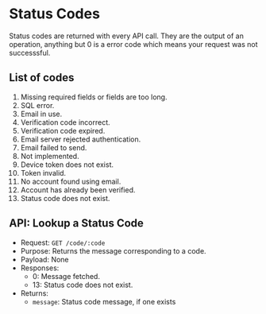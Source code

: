 # Status Codes
Status codes are returned with every API call. They are the output of an operation, anything but 0 is a error code which means your request was not successsful.

## List of codes
1. Missing required fields or fields are too long.
2. SQL error.
3. Email in use.
4. Verification code incorrect.
5. Verification code expired.
6. Email server rejected authentication.
7. Email failed to send.
8. Not implemented.
9. Device token does not exist.
10. Token invalid.
11. No account found using email.
12. Account has already been verified.
13. Status code does not exist.

## API: Lookup a Status Code
- Request: `GET /code/:code`
- Purpose: Returns the message corresponding to a code.
- Payload: None
- Responses:
  - 0: Message fetched.
  - 13: Status code does not exist.
- Returns:
  - `message`: Status code message, if one exists
